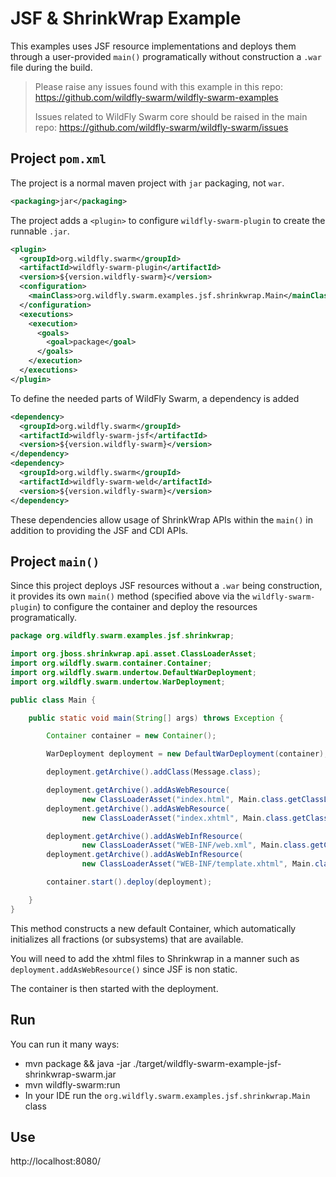 # JSF & ShrinkWrap Example

This examples uses JSF resource implementations and deploys
them through a user-provided `main()` programatically without
construction a `.war` file during the build.

> Please raise any issues found with this example in this repo:
> https://github.com/wildfly-swarm/wildfly-swarm-examples
>
> Issues related to WildFly Swarm core should be raised in the main repo:
> https://github.com/wildfly-swarm/wildfly-swarm/issues

## Project `pom.xml`

The project is a normal maven project with `jar` packaging, not `war`.

``` xml
<packaging>jar</packaging>
```

The project adds a `<plugin>` to configure `wildfly-swarm-plugin` to
create the runnable `.jar`.

``` xml
<plugin>
  <groupId>org.wildfly.swarm</groupId>
  <artifactId>wildfly-swarm-plugin</artifactId>
  <version>${version.wildfly-swarm}</version>
  <configuration>
    <mainClass>org.wildfly.swarm.examples.jsf.shrinkwrap.Main</mainClass>
  </configuration>
  <executions>
    <execution>
      <goals>
        <goal>package</goal>
      </goals>
    </execution>
  </executions>
</plugin>
```

To define the needed parts of WildFly Swarm, a dependency is added

``` xml
<dependency>
  <groupId>org.wildfly.swarm</groupId>
  <artifactId>wildfly-swarm-jsf</artifactId>
  <version>${version.wildfly-swarm}</version>
</dependency>
<dependency>
  <groupId>org.wildfly.swarm</groupId>
  <artifactId>wildfly-swarm-weld</artifactId>
  <version>${version.wildfly-swarm}</version>
</dependency>
```

These dependencies allow usage of ShrinkWrap APIs within the `main()` in addition
to providing the JSF and CDI APIs.

## Project `main()`

Since this project deploys JSF resources without a `.war` being construction, it
provides its own `main()` method (specified above via the `wildfly-swarm-plugin`) to
configure the container and deploy the resources programatically.

``` java
package org.wildfly.swarm.examples.jsf.shrinkwrap;

import org.jboss.shrinkwrap.api.asset.ClassLoaderAsset;
import org.wildfly.swarm.container.Container;
import org.wildfly.swarm.undertow.DefaultWarDeployment;
import org.wildfly.swarm.undertow.WarDeployment;

public class Main {

    public static void main(String[] args) throws Exception {

        Container container = new Container();

        WarDeployment deployment = new DefaultWarDeployment(container);

        deployment.getArchive().addClass(Message.class);

        deployment.getArchive().addAsWebResource(
                new ClassLoaderAsset("index.html", Main.class.getClassLoader()), "index.html");
        deployment.getArchive().addAsWebResource(
                new ClassLoaderAsset("index.xhtml", Main.class.getClassLoader()), "index.xhtml");

        deployment.getArchive().addAsWebInfResource(
                new ClassLoaderAsset("WEB-INF/web.xml", Main.class.getClassLoader()), "web.xml");
        deployment.getArchive().addAsWebInfResource(
                new ClassLoaderAsset("WEB-INF/template.xhtml", Main.class.getClassLoader()), "template.xhtml");

        container.start().deploy(deployment);

    }
}
```

This method constructs a new default Container, which automatically
initializes all fractions (or subsystems) that are available.

You will need to add the xhtml files to Shrinkwrap in a manner such as `deployment.addAsWebResource()` since JSF is non static.

The container is then started with the deployment.

## Run

You can run it many ways:

* mvn package && java -jar ./target/wildfly-swarm-example-jsf-shrinkwrap-swarm.jar
* mvn wildfly-swarm:run
* In your IDE run the `org.wildfly.swarm.examples.jsf.shrinkwrap.Main` class

## Use

http://localhost:8080/
